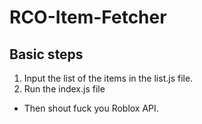 # RCO-Item-Fetcher

## Basic steps
1) Input the list of the items in the list.js file. 
2) Run the index.js file 

- Then shout fuck you Roblox API. 
